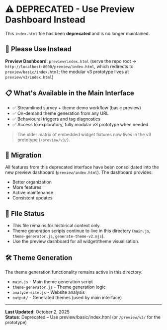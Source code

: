 # ⚠️ DEPRECATED - Use Preview Dashboard Instead

This `index.html` file has been **deprecated** and is no longer maintained.

## 🎯 Please Use Instead

**Preview Dashboard**: `preview/index.html` (serve the repo root → `http://localhost:8000/preview/index.html`, which redirects to `preview/basic/index.html`; the modular v3 prototype lives at `preview/v3/index.html`)

## 📋 What's Available in the Main Interface

- ✅ Streamlined survey + theme demo workflow (basic preview)
- ✅ On-demand theme generation from any URL
- ✅ Behavioural triggers and tag diagnostics
- ✅ Access to exploratory, fully modular v3 prototype when needed

> The older matrix of embedded widget fixtures now lives in the v3 prototype (`/preview/v3/`).

## 🔄 Migration

All features from this deprecated interface have been consolidated into the new preview dashboard (`preview/index.html`). The dashboard provides:

- Better organization
- More features
- Active maintenance
- Consistent updates

## 📁 File Status

- This file remains for historical context only.
- Theme generation scripts continue to live in this directory (`main.js`, `theme-generator.js`, `generate-theme-v2.mjs`).
- Use the preview dashboard for all widget/theme visualisation.

## 🛠️ Theme Generation

The theme generation functionality remains active in this directory:
- `main.js` - Main theme generation script
- `theme-generator.js` - Theme generation logic
- `analyze-site.js` - Website analysis
- `output/` - Generated themes (used by main interface)

---

**Last Updated**: October 2, 2025  
**Status**: Deprecated – Use preview/basic/index.html (or `/preview/v3/` for the prototype)
